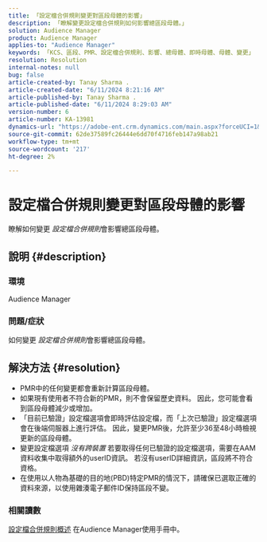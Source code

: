 ```yaml
---
title: 「設定檔合併規則變更對區段母體的影響」
description: 「瞭解變更設定檔合併規則如何影響總區段母體。」
solution: Audience Manager
product: Audience Manager
applies-to: "Audience Manager"
keywords: 「KCS、區段、PMR、設定檔合併規則、影響、總母體、即時母體、母體、變更」
resolution: Resolution
internal-notes: null
bug: false
article-created-by: Tanay Sharma .
article-created-date: "6/11/2024 8:21:16 AM"
article-published-by: Tanay Sharma .
article-published-date: "6/11/2024 8:29:03 AM"
version-number: 6
article-number: KA-13981
dynamics-url: "https://adobe-ent.crm.dynamics.com/main.aspx?forceUCI=1&pagetype=entityrecord&etn=knowledgearticle&id=878f9e8d-cb27-ef11-840b-6045bd0065b6"
source-git-commit: 62de37589fc26444e6dd70f4716feb147a98ab21
workflow-type: tm+mt
source-wordcount: '217'
ht-degree: 2%

---
```


# 設定檔合併規則變更對區段母體的影響


瞭解如何變更 *設定檔合併規則*&#x200B;會影響總區段母體。

## 說明 {#description}


### 環境

Audience Manager

### 問題/症狀

如何變更 *設定檔合併規則*&#x200B;會影響總區段母體。


## 解決方法 {#resolution}


- PMR中的任何變更都會重新計算區段母體。
- 如果現有使用者不符合新的PMR，則不會保留歷史資料。 因此，您可能會看到區段母體減少或增加。
- 「目前已驗證」設定檔選項會即時評估設定檔，而「上次已驗證」設定檔選項會在後端伺服器上進行評估。 因此，變更PMR後，允許至少36至48小時檢視更新的區段母體。
- 變更設定檔選項 *沒有跨裝置* 若要取得任何已驗證的設定檔選項，需要在AAM資料收集中取得額外的userID資訊。 若沒有userID詳細資訊，區段將不符合資格。
- 在使用以人物為基礎的目的地(PBD)特定PMR的情況下，請確保已選取正確的資料來源，以使用雜湊電子郵件ID保持區段不變。




### 相關讀數

[設定檔合併規則概述](https://experienceleague.adobe.com/docs/audience-manager/user-guide/features/profile-merge-rules/merge-rules-overview.html) 在Audience Manager使用手冊中。
